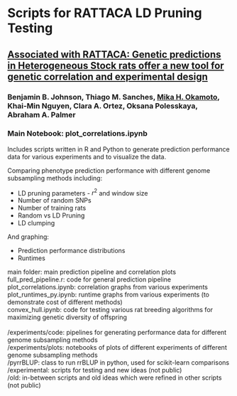 # Scripts for RATTACA LD Pruning Testing

## [Associated with RATTACA: Genetic predictions in Heterogeneous Stock rats offer a new tool for genetic correlation and experimental design](https://doi.org/10.1101/2023.09.18.558279)
### Benjamin B. Johnson, Thiago M. Sanches, <ins>Mika H. Okamoto</ins>, Khai-Min Nguyen, Clara A. Ortez, Oksana Polesskaya, Abraham A. Palmer

### Main Notebook: plot_correlations.ipynb

Includes scripts written in R and Python to generate prediction performance data for various experiments and to visualize the data. 


Comparing phenotype prediction performance with different genome subsampling methods including:
- LD pruning parameters - $r^2$ and window size 
- Number of random SNPs
- Number of training rats
- Random vs LD Pruning
- LD clumping

And graphing:
- Prediction performance distributions
- Runtimes

main folder: main prediction pipeline and correlation plots<br>
full_pred_pipeline.r: code for general prediction pipeline<br>
plot_correlations.ipynb: correlation graphs from various experiments<br>
plot_runtimes_py.ipynb: runtime graphs from various experiments (to demonstrate cost of different methods)<br>
convex_hull.ipynb: code for testing various rat breeding algorithms for maximizing genetic diversity of offspring<br>
<br>
/experiments/code: pipelines for generating performance data for different genome subsampling methods<br>
/experiments/plots: notebooks of plots of different experiments of different genome subsampling methods<br>
/pyrrBLUP: class to run rrBLUP in python, used for scikit-learn comparisons<br>
/experimental: scripts for testing and new ideas (not public)<br>
/old: in-between scripts and old ideas which were refined in other scripts (not public)<br>
